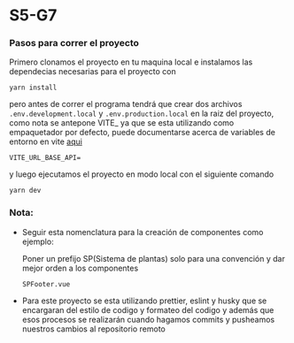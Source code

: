 # S5-G7

### Pasos para correr el proyecto

Primero clonamos el proyecto en tu maquina local e instalamos las dependecias necesarias para el proyecto con

```
yarn install
```

pero antes de correr el programa tendrá que crear dos archivos `.env.development.local` y `.env.production.local` en la raiz del proyecto, como nota se antepone VITE\_ ya que se esta utilizando como empaquetador por defecto, puede documentarse acerca de variables de entorno en vite [aqui](https://vitejs.dev/guide/env-and-mode.html#env-variables-and-modes)

```
VITE_URL_BASE_API=
```

y luego ejecutamos el proyecto en modo local con el siguiente comando

```
yarn dev
```

### Nota:

* Seguir esta nomenclatura para la creación de componentes como ejemplo:

  Poner un prefijo SP(Sistema de plantas) solo para una convención y dar mejor orden a los componentes

  ```
  SPFooter.vue
  ```

* Para este proyecto se esta utilizando prettier, eslint y husky que se encargaran del estilo de codigo y formateo del codigo y además que esos procesos se realizarán cuando hagamos commits y pusheamos nuestros cambios al repositorio remoto
